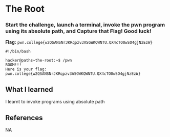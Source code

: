 # The Root

### Start the challenge, launch a terminal, invoke the pwn program using its absolute path, and Capture that Flag! Good luck!

**Flag:** `pwn.college{w2QSANSNrJKRqpzv3ASGWKQWNTU.QX4cTO0wSO4gjNzEzW}`

```
#!/bin/bash

hacker@paths~the-root:~$ /pwn
BOOM!!!
Here is your flag:
pwn.college{w2QSANSNrJKRqpzv3ASGWKQWNTU.QX4cTO0wSO4gjNzEzW}
```

## What I learned

I learnt to invoke programs using absolute path

## References

NA

